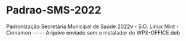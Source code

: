 # Padrao-SMS-2022
Padronização Secretária Municipal de Saúde 2022v - S.O. Linux Mint - Cinnamon ----- 
Arquivo enviado sem o  instalador do WPS-OFFICE.deb
